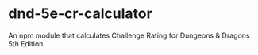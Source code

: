 # dnd-5e-cr-calculator
An npm module that calculates Challenge Rating for Dungeons &amp; Dragons 5th Edition.

